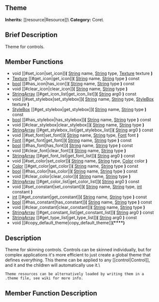 ##  Theme  
**Inherits:** [[resource|Resource]]\\
**Category:** Core\\
##  Brief Description  
Theme for controls.
##  Member Functions 
  * void [[#set_icon|set_icon]]**(** [String](class_string) name, [String](class_string) type, [Texture](class_texture) texture **)**
  * [Texture](class_texture) [[#get_icon|get_icon]]**(** [String](class_string) name, [String](class_string) type **)** const
  * [bool](class_bool) [[#has_icon|has_icon]]**(** [String](class_string) name, [String](class_string) type **)** const
  * void [[#clear_icon|clear_icon]]**(** [String](class_string) name, [String](class_string) type **)**
  * [StringArray](class_stringarray) [[#get_icon_list|get_icon_list]]**(** [String](class_string) arg0 **)** const
  * void [[#set_stylebox|set_stylebox]]**(** [String](class_string) name, [String](class_string) type, [StyleBox](class_stylebox) texture **)**
  * [StyleBox](class_stylebox) [[#get_stylebox|get_stylebox]]**(** [String](class_string) name, [String](class_string) type **)** const
  * [bool](class_bool) [[#has_stylebox|has_stylebox]]**(** [String](class_string) name, [String](class_string) type **)** const
  * void [[#clear_stylebox|clear_stylebox]]**(** [String](class_string) name, [String](class_string) type **)**
  * [StringArray](class_stringarray) [[#get_stylebox_list|get_stylebox_list]]**(** [String](class_string) arg0 **)** const
  * void [[#set_font|set_font]]**(** [String](class_string) name, [String](class_string) type, [Font](class_font) font **)**
  * [Font](class_font) [[#get_font|get_font]]**(** [String](class_string) name, [String](class_string) type **)** const
  * [bool](class_bool) [[#has_font|has_font]]**(** [String](class_string) name, [String](class_string) type **)** const
  * void [[#clear_font|clear_font]]**(** [String](class_string) name, [String](class_string) type **)**
  * [StringArray](class_stringarray) [[#get_font_list|get_font_list]]**(** [String](class_string) arg0 **)** const
  * void [[#set_color|set_color]]**(** [String](class_string) name, [String](class_string) type, [Color](class_color) color **)**
  * [Color](class_color) [[#get_color|get_color]]**(** [String](class_string) name, [String](class_string) type **)** const
  * [bool](class_bool) [[#has_color|has_color]]**(** [String](class_string) name, [String](class_string) type **)** const
  * void [[#clear_color|clear_color]]**(** [String](class_string) name, [String](class_string) type **)**
  * [StringArray](class_stringarray) [[#get_color_list|get_color_list]]**(** [String](class_string) arg0 **)** const
  * void [[#set_constant|set_constant]]**(** [String](class_string) name, [String](class_string) type, [int](class_int) constant **)**
  * [int](class_int) [[#get_constant|get_constant]]**(** [String](class_string) name, [String](class_string) type **)** const
  * [bool](class_bool) [[#has_constant|has_constant]]**(** [String](class_string) name, [String](class_string) type **)** const
  * void [[#clear_constant|clear_constant]]**(** [String](class_string) name, [String](class_string) type **)**
  * [StringArray](class_stringarray) [[#get_constant_list|get_constant_list]]**(** [String](class_string) arg0 **)** const
  * [StringArray](class_stringarray) [[#get_type_list|get_type_list]]**(** [String](class_string) arg0 **)** const
  * void [[#copy_default_theme|copy_default_theme]]**(****)**
##  Description  
Theme for skinning controls. Controls can be skinned individually, but for complex applications it's more efficient to just create a global theme that defines everything. This theme can be applied to any [[control|Control]], and it and the children will automatically use it.\\

	Theme resources can be alternatively loaded by writing them in a .theme file, see wiki for more info.
##  Member Function Description  
